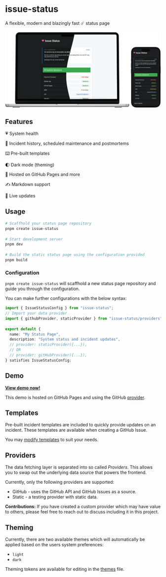 # issue-status

A flexible, modern and blazingly fast ☄️ status page

![Issue Status](./demo-all.png)

## Features

💗 System health

📝 Incident history, scheduled maintenance and postmortems

⌨️ Pre-built templates

🌓 Dark mode (theming)

🛜 Hosted on GitHub Pages and more

✍️ Markdown support

🔴 Live updates

## Usage

```bash
# Scaffhold your status page repository
pnpm create issue-status

# Start development server
pnpm dev

# Build the static status page using the configuration provided
pnpm build
```

### Configuration

`pnpm create issue-status` will scaffhold a new status page repository and guide you through the configuration.

You can make further configurations with the below syntax:

```typescript
import { IssueStatusConfig } from "issue-status";
// Import your data provider
import { githubProvider, staticProvider } from "issue-status/providers";

export default {
  name: "My Status Page",
  description: "System status and incident updates",
  // provider: staticProvider({...}),
  // OR
  // provider: gitHubProvider({...}),
} satisfies IssueStatusConfig;
```

## Demo

[**View demo now!**](https://tadhglewis.github.io/issue-status)

This demo is hosted on GitHub Pages and using the GitHub [provider](#providers).

## Templates

Pre-built incident templates are included to quickly provide updates on an incident. These templates are available when creating a GitHub Issue.

You may [modify templates](./.github/ISSUE_TEMPLATE/) to suit your needs.

## Providers

The data fetching layer is separated into so called _Providers_. This allows you to swap out the underlying data source that powers the frontend.

Currently, only the following providers are supported:

- GitHub - uses the GitHub API and GitHub Issues as a source.
- Static - a testing provider with static data.

**Contributions:** If you have created a custom provider which may have value to others, please feel free to reach out to discuss including it in this project.

## Theming

Currently, there are two available themes which will automatically be applied based on the users system preferences:

- `light`
- `dark`

Theming tokens are available for editing in the [themes](./src/app/themes.ts) file.
